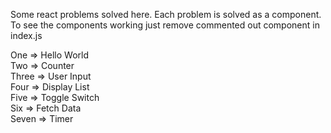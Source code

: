 Some react problems solved here.
Each problem is solved as a component.
To see the components working just remove commented out component in index.js

One => Hello World  
Two => Counter  
Three => User Input  
Four => Display List  
Five => Toggle Switch  
Six => Fetch Data  
Seven => Timer